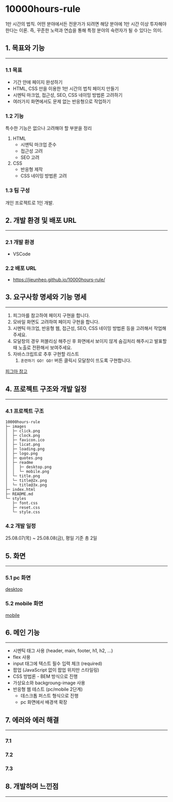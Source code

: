 # 10000hours-rule

1만 시간의 법칙.
어떤 분야에서든 전문가가 되려면 해당 분야에 1만 시간 이상 투자해야 한다는 이론.
즉, 꾸준한 노력과 연습을 통해 특정 분야의 숙련자가 될 수 있다는 의미.

## 1. 목표와 기능

---

### 1.1 목표

- 기간 안에 페이지 완성하기
- HTML, CSS 만을 이용한 1만 시간의 법칙 페이지 만들기
- 시멘틱 마크업, 접근성, SEO, CSS 네이밍 방법론 고려하기
- 여러가지 화면에서도 문제 없는 반응형으로 작업하기

### 1.2 기능

특수한 기능은 없으나 고려해야 할 부분을 정리

1. HTML
   - 시맨틱 마크업 준수
   - 접근성 고려
   - SEO 고려
2. CSS
   - 반응형 제작
   - CSS 네이밍 방법론 고려

### 1.3 팀 구성

개인 프로젝트로 1인 개발.

## 2. 개발 환경 및 배포 URL

---

### 2.1 개발 환경

- VSCode

### 2.2 배포 URL

- https://jieunheo.github.io/10000hours-rule/

## 3. 요구사항 명세와 기능 명세

---

1. 피그마를 참고하여 페이지 구현을 합니다.
2. 모바일 화면도 고려하여 페이지 구현을 합니다.
3. 시멘틱 마크업, 반응형 웹, 접근성, SEO, CSS 네이밍 방법론 등을 고려해서 작업해주세요.
4. 모달창의 경우 퍼블리싱 해주신 후 화면에서 보이지 않게 숨김처리 해주시고 발표할 때 노출로 전환해서 보여주세요.
5. 자바스크립트로 추후 구현할 리스트
   1. `훈련하기 GO! GO!` 버튼 클릭시 모달창이 뜨도록 구현합니다.

[피그마 참고](https://www.figma.com/design/rbi8px4O2GrnXN4gK0ZaLv/WENIV_FE_%EC%8B%A4%EC%8A%B5-%EC%98%88%EC%A0%9C?node-id=116293-2&p=f&t=LFaLMLvHlLQi5l2R-0)

## 4. 프로젝트 구조와 개발 일정

---

### 4.1 프로젝트 구조

```
10000hours-rule
├─ images
│  ├─ click.png
│  ├─ clock.png
│  ├─ favicon.ico
│  ├─ licat.png
│  ├─ loading.png
│  ├─ logo.png
│  ├─ quotes.png
│  ├─ readme
│  │  ├─ desktop.png
│  │  └─ mobile.png
│  └─ title.png
│  └─ title@2x.png
│  └─ title@3x.png
├─ index.html
├─ README.md
└─ styles
   ├─ font.css
   ├─ reset.css
   └─ style.css
```

### 4.2 개발 일정

25.08.07(목) ~ 25.08.08(금), 평일 기준 총 2일

## 5. 화면

---

### 5.1 pc 화면

[desktop](./images/readme/desktop.png)

### 5.2 mobile 화면

[mobile](./images/readme/mobile.png)

## 6. 메인 기능

---

- 시멘틱 태그 사용 (header, main, footer, h1, h2, ...)
- flex 사용
- input 태그에 텍스트 필수 입력 체크 (required)
- 팝업 (JavaScript 없이 팝업 위치만 스타일링)
- CSS 방법론 - BEM 방식으로 진행
- 가상요소와 backgroung-image 사용
- 반응형 웹 테스트 (pc/mobile 2단계)
  - 데스크톱 퍼스트 형식으로 진행
  - pc 화면에서 배경색 확장

## 7. 에러와 에러 해결

---

### 7.1

### 7.2

### 7.3

## 8. 개발하며 느낀점

---

